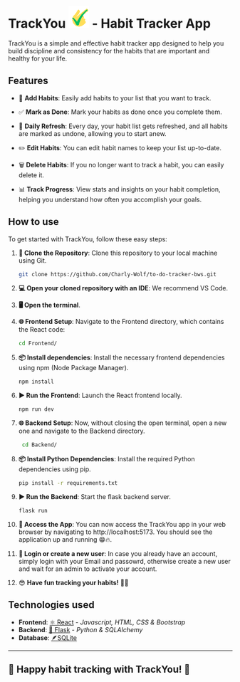 # TrackYou  ![TrackYou Logo](/Media/favicon2.png) - Habit Tracker App

TrackYou is a simple and effective habit tracker app designed to help you build discipline and consistency for the habits that are important and healthy for your life.

## Features

- 📝 **Add Habits**: Easily add habits to your list that you want to track.

- ✅ **Mark as Done**: Mark your habits as done once you complete them.

- 🔄 **Daily Refresh**: Every day, your habit list gets refreshed, and all habits are marked as undone, allowing you to start anew.

- ✏️ **Edit Habits**: You can edit habit names to keep your list up-to-date.

- 🗑️ **Delete Habits**: If you no longer want to track a habit, you can easily delete it.

- 📊 **Track Progress**: View stats and insights on your habit completion, helping you understand how often you accomplish your goals.

## How to use

To get started with TrackYou, follow these easy steps:

1. **🧬 Clone the Repository**: Clone this repository to your local machine using Git.
   ```bash
   git clone https://github.com/Charly-Wolf/to-do-tracker-bws.git
2. **💻 Open your cloned repository with an IDE**: We recommend VS Code.

3. **🖥️ Open the terminal**.

4. **🌐 Frontend Setup**: Navigate to the Frontend directory, which contains the React code:
   ```bash
   cd Frontend/
5. **📦 Install dependencies**: Install the necessary frontend dependencies using npm (Node Package Manager).
   ```bash
   npm install
6. **▶️ Run the Frontend**: Launch the React frontend locally.
   ```bash
   npm run dev
7. **🌐 Backend Setup**: Now, without closing the open terminal, open a new one and navigate to the Backend directory.
   ```bash
    cd Backend/
8. **📦 Install Python Dependencies**: Install the required Python dependencies using pip.
   ```bash
   pip install -r requirements.txt
9. **▶️ Run the Backend**: Start the flask backend server.
    ```bash
    flask run
10. **📱 Access the App**: You can now access the TrackYou app in your web browser by navigating to http://localhost:5173. You should see the application up and running 😁🔥.
11. **👤 Login or create a new user**: In case you already have an account, simply login with your Email and passowrd, otherwise create a new user and wait for an admin to activate your account.

12. 😎 **Have fun tracking your habits!** 🎯📅
## Technologies used

- **Frontend**: [⚛️ React](https://react.dev/) - *Javascript, HTML, CSS & Bootstrap* 
- **Backend**: [🐍 Flask](https://palletsprojects.com/p/flask/) - *Python & SQLAlchemy*
- **Database**: [🪶SQLite](https://www.sqlite.org/index.html)

---
## 🚀 Happy habit tracking with TrackYou! 🚀

